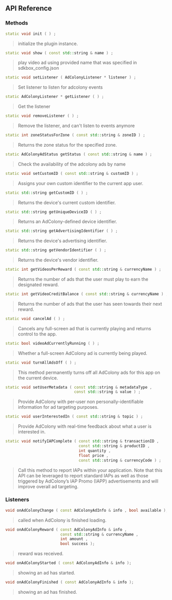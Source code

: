 ## API Reference

### Methods
```cpp
static void init ( ) ;
```
> initialize the plugin instance.

```cpp
static void show ( const std::string & name ) ;
```
> play video ad using provided name that was specified in sdkbox_config.json

```cpp
static void setListener ( AdColonyListener * listener ) ;
```
> Set listener to listen for adcolony events

```cpp
static AdColonyListener * getListener ( ) ;
```
> Get the listener

```cpp
static void removeListener ( ) ;
```
> Remove the listener, and can't listen to events anymore

```cpp
static int zoneStatusForZone ( const std::string & zoneID ) ;
```
> Returns the zone status for the specified zone.

```cpp
static AdColonyAdStatus getStatus ( const std::string & name ) ;
```
> Check the availability of the adcolony ads by name

```cpp
static void setCustomID ( const std::string & customID ) ;
```
> Assigns your own custom identifier to the current app user.

```cpp
static std::string getCustomID ( ) ;
```
> Returns the device's current custom identifier.

```cpp
static std::string getUniqueDeviceID ( ) ;
```
> Returns an AdColony-defined device identifier.

```cpp
static std::string getAdvertisingIdentifier ( ) ;
```
> Returns the device's advertising identifier.

```cpp
static std::string getVendorIdentifier ( ) ;
```
> Returns the device's vendor identifier.

```cpp
static int getVideosPerReward ( const std::string & currencyName ) ;
```
> Returns the number of ads that the user must play to earn the designated reward.

```cpp
static int getVideoCreditBalance ( const std::string & currencyName ) ;
```
> Returns the number of ads that the user has seen towards their next reward.

```cpp
static void cancelAd ( ) ;
```
> Cancels any full-screen ad that is currently playing and returns control to the app.

```cpp
static bool videoAdCurrentlyRunning ( ) ;
```
> Whether a full-screen AdColony ad is currently being played.

```cpp
static void turnAllAdsOff ( ) ;
```
> This method permanently turns off all AdColony ads for this app on the current device.

```cpp
static void setUserMetadata ( const std::string & metadataType ,
                              const std::string & value ) ;
```
> Provide AdColony with per-user non personally-identifiable information for ad targeting purposes.

```cpp
static void userInterestedIn ( const std::string & topic ) ;
```
> Provide AdColony with real-time feedback about what a user is interested in.

```cpp
static void notifyIAPComplete ( const std::string & transactionID ,
                                const std::string & productID ,
                                int quantity ,
                                float price ,
                                const std::string & currencyCode ) ;
```
> Call this method to report IAPs within your application. Note that this API can be leveraged to report standard IAPs
as well as those triggered by AdColony’s IAP Promo (IAPP) advertisements and will improve overall ad targeting.


### Listeners
```cpp
void onAdColonyChange ( const AdColonyAdInfo & info , bool available );
```
> called when AdColony is finished loading.

```cpp
void onAdColonyReward ( const AdColonyAdInfo & info ,
                        const std::string & currencyName ,
                        int amount ,
                        bool success );
```
> reward was received.

```cpp
void onAdColonyStarted ( const AdColonyAdInfo & info );
```
> showing an ad has started.

```cpp
void onAdColonyFinished ( const AdColonyAdInfo & info );
```
> showing an ad has finished.


